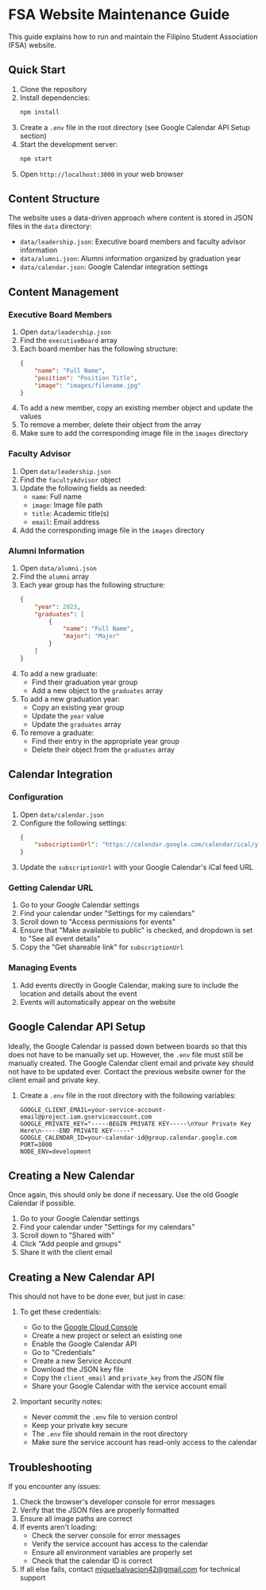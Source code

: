 # FSA Website Maintenance Guide

This guide explains how to run and maintain the Filipino Student Association (FSA) website.

## Quick Start

1. Clone the repository
2. Install dependencies:
   ```bash
   npm install
   ```
3. Create a `.env` file in the root directory (see Google Calendar API Setup section)
4. Start the development server:
   ```bash
   npm start
   ```
5. Open `http://localhost:3000` in your web browser

## Content Structure

The website uses a data-driven approach where content is stored in JSON files in the `data` directory:

- `data/leadership.json`: Executive board members and faculty advisor information
- `data/alumni.json`: Alumni information organized by graduation year
- `data/calendar.json`: Google Calendar integration settings

## Content Management

### Executive Board Members

1. Open `data/leadership.json`
2. Find the `executiveBoard` array
3. Each board member has the following structure:
   ```json
   {
       "name": "Full Name",
       "position": "Position Title",
       "image": "images/filename.jpg"
   }
   ```
4. To add a new member, copy an existing member object and update the values
5. To remove a member, delete their object from the array
6. Make sure to add the corresponding image file in the `images` directory

### Faculty Advisor

1. Open `data/leadership.json`
2. Find the `facultyAdvisor` object
3. Update the following fields as needed:
   - `name`: Full name
   - `image`: Image file path
   - `title`: Academic title(s)
   - `email`: Email address
4. Add the corresponding image file in the `images` directory

### Alumni Information

1. Open `data/alumni.json`
2. Find the `alumni` array
3. Each year group has the following structure:
   ```json
   {
       "year": 2023,
       "graduates": [
           {
               "name": "Full Name",
               "major": "Major"
           }
       ]
   }
   ```
4. To add a new graduate:
   - Find their graduation year group
   - Add a new object to the `graduates` array
5. To add a new graduation year:
   - Copy an existing year group
   - Update the `year` value
   - Update the `graduates` array
6. To remove a graduate:
   - Find their entry in the appropriate year group
   - Delete their object from the `graduates` array

## Calendar Integration

### Configuration

1. Open `data/calendar.json`
2. Configure the following settings:
   ```json
   {
       "subscriptionUrl": "https://calendar.google.com/calendar/ical/your-calendar-id/basic.ics"
   }
   ```
3. Update the `subscriptionUrl` with your Google Calendar's iCal feed URL

### Getting Calendar URL

1. Go to your Google Calendar settings
2. Find your calendar under "Settings for my calendars"
3. Scroll down to "Access permissions for events"
4. Ensure that "Make available to public" is checked, and dropdown is set to "See all event details"
5. Copy the "Get shareable link" for `subscriptionUrl`

### Managing Events

1. Add events directly in Google Calendar, making sure to include the location and details about the event
2. Events will automatically appear on the website

## Google Calendar API Setup

Ideally, the Google Calendar is passed down between boards so that this does not have to be manually set up. However, the `.env` file must still be manually created. The Google Calendar client email and private key should not have to be updated ever. Contact the previous website owner for the client email and private key.

1. Create a `.env` file in the root directory with the following variables:
   ```
   GOOGLE_CLIENT_EMAIL=your-service-account-email@project.iam.gserviceaccount.com
   GOOGLE_PRIVATE_KEY="-----BEGIN PRIVATE KEY-----\nYour Private Key Here\n-----END PRIVATE KEY-----"
   GOOGLE_CALENDAR_ID=your-calendar-id@group.calendar.google.com
   PORT=3000
   NODE_ENV=development
   ```

## Creating a New Calendar

Once again, this should only be done if necessary. Use the old Google Calendar if possible.

1. Go to your Google Calendar settings
2. Find your calendar under "Settings for my calendars"
3. Scroll down to "Shared with"
4. Click "Add people and groups"
5. Share it with the client email

## Creating a New Calendar API

This should not have to be done ever, but just in case:

1. To get these credentials:
   - Go to the [Google Cloud Console](https://console.cloud.google.com)
   - Create a new project or select an existing one
   - Enable the Google Calendar API
   - Go to "Credentials"
   - Create a new Service Account
   - Download the JSON key file
   - Copy the `client_email` and `private_key` from the JSON file
   - Share your Google Calendar with the service account email

2. Important security notes:
   - Never commit the `.env` file to version control
   - Keep your private key secure
   - The `.env` file should remain in the root directory
   - Make sure the service account has read-only access to the calendar

## Troubleshooting

If you encounter any issues:

1. Check the browser's developer console for error messages
2. Verify that the JSON files are properly formatted
3. Ensure all image paths are correct
4. If events aren't loading:
   - Check the server console for error messages
   - Verify the service account has access to the calendar
   - Ensure all environment variables are properly set
   - Check that the calendar ID is correct
5. If all else fails, contact miguelsalvacion42@gmail.com for technical support